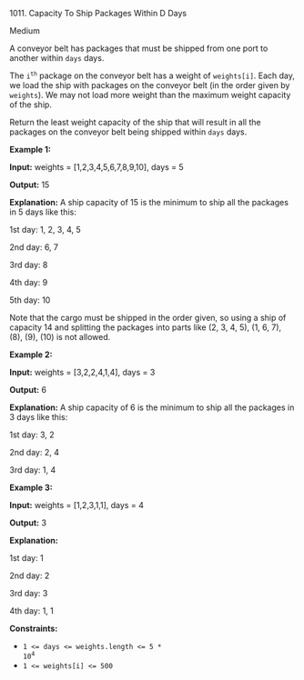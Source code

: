 1011\. Capacity To Ship Packages Within D Days

Medium

A conveyor belt has packages that must be shipped from one port to another within `days` days.

The <code>i<sup>th</sup></code> package on the conveyor belt has a weight of `weights[i]`. Each day, we load the ship with packages on the conveyor belt (in the order given by `weights`). We may not load more weight than the maximum weight capacity of the ship.

Return the least weight capacity of the ship that will result in all the packages on the conveyor belt being shipped within `days` days.

**Example 1:**

**Input:** weights = [1,2,3,4,5,6,7,8,9,10], days = 5

**Output:** 15

**Explanation:** A ship capacity of 15 is the minimum to ship all the packages in 5 days like this: 

1st day: 1, 2, 3, 4, 5 

2nd day: 6, 7 

3rd day: 8 

4th day: 9 

5th day: 10 

Note that the cargo must be shipped in the order given, so using a ship of capacity 14 and splitting the packages into parts like (2, 3, 4, 5), (1, 6, 7), (8), (9), (10) is not allowed.

**Example 2:**

**Input:** weights = [3,2,2,4,1,4], days = 3

**Output:** 6

**Explanation:** A ship capacity of 6 is the minimum to ship all the packages in 3 days like this: 

1st day: 3, 2 

2nd day: 2, 4 

3rd day: 1, 4

**Example 3:**

**Input:** weights = [1,2,3,1,1], days = 4

**Output:** 3

**Explanation:** 

1st day: 1 

2nd day: 2 

3rd day: 3 

4th day: 1, 1

**Constraints:**

*   <code>1 <= days <= weights.length <= 5 * 10<sup>4</sup></code>
*   `1 <= weights[i] <= 500`